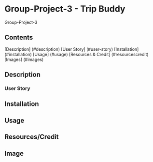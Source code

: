 # Group-Project-3 - Trip Buddy
Group-Project-3

## Contents
[Description] (#description)
[User Story] (#user-story)
[Installation] (#installation)
[Usage] (#usage)
[Resources & Credit] (#resourcescredit)
[Images] (#images)

## Description

### User Story

## Installation

## Usage

## Resources/Credit

## Image

